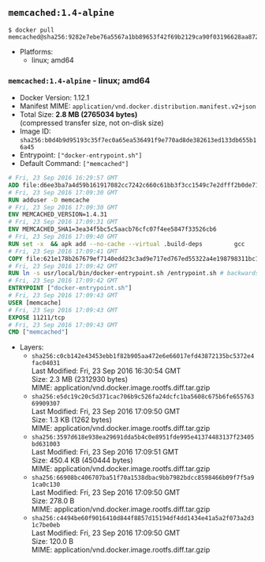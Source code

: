 ## `memcached:1.4-alpine`

```console
$ docker pull memcached@sha256:9282e7ebe76a5567a1bb89653f42f69b2129ca90f03196628aa872222540618e
```

-	Platforms:
	-	linux; amd64

### `memcached:1.4-alpine` - linux; amd64

-	Docker Version: 1.12.1
-	Manifest MIME: `application/vnd.docker.distribution.manifest.v2+json`
-	Total Size: **2.8 MB (2765034 bytes)**  
	(compressed transfer size, not on-disk size)
-	Image ID: `sha256:b0d4b9d95193c35f7ec0a65ea536491f9e770ad8de382613ed133db655b16a45`
-	Entrypoint: `["docker-entrypoint.sh"]`
-	Default Command: `["memcached"]`

```dockerfile
# Fri, 23 Sep 2016 16:29:57 GMT
ADD file:d6ee3ba7a4d59b161917082cc7242c660c61bb3f3cc1549c7e2dfff2b0de7104 in / 
# Fri, 23 Sep 2016 17:09:30 GMT
RUN adduser -D memcache
# Fri, 23 Sep 2016 17:09:30 GMT
ENV MEMCACHED_VERSION=1.4.31
# Fri, 23 Sep 2016 17:09:31 GMT
ENV MEMCACHED_SHA1=3ea34f5bc5c5aacb76cfc07f4ee5847f33526cb6
# Fri, 23 Sep 2016 17:09:40 GMT
RUN set -x 	&& apk add --no-cache --virtual .build-deps 		gcc 		libc-dev 		libevent-dev 		linux-headers 		make 		perl 		tar 	&& wget -O memcached.tar.gz "http://memcached.org/files/memcached-$MEMCACHED_VERSION.tar.gz" 	&& echo "$MEMCACHED_SHA1  memcached.tar.gz" | sha1sum -c - 	&& mkdir -p /usr/src/memcached 	&& tar -xzf memcached.tar.gz -C /usr/src/memcached --strip-components=1 	&& rm memcached.tar.gz 	&& cd /usr/src/memcached 	&& ./configure 	&& make -j$(getconf _NPROCESSORS_ONLN) 	&& make install 	&& cd / && rm -rf /usr/src/memcached 	&& runDeps="$( 		scanelf --needed --nobanner --recursive /usr/local 			| awk '{ gsub(/,/, "\nso:", $2); print "so:" $2 }' 			| sort -u 			| xargs -r apk info --installed 			| sort -u 	)" 	&& apk add --virtual .memcached-rundeps $runDeps 	&& apk del .build-deps
# Fri, 23 Sep 2016 17:09:41 GMT
COPY file:621e178b267679ef7140edd23c3ad9e717ed767ed55322a4e198798311bc1d36 in /usr/local/bin/ 
# Fri, 23 Sep 2016 17:09:42 GMT
RUN ln -s usr/local/bin/docker-entrypoint.sh /entrypoint.sh # backwards compat
# Fri, 23 Sep 2016 17:09:42 GMT
ENTRYPOINT ["docker-entrypoint.sh"]
# Fri, 23 Sep 2016 17:09:43 GMT
USER [memcache]
# Fri, 23 Sep 2016 17:09:43 GMT
EXPOSE 11211/tcp
# Fri, 23 Sep 2016 17:09:43 GMT
CMD ["memcached"]
```

-	Layers:
	-	`sha256:c0cb142e43453ebb1f82b905aa472e6e66017efd43872135bc5372e4fac04031`  
		Last Modified: Fri, 23 Sep 2016 16:30:54 GMT  
		Size: 2.3 MB (2312930 bytes)  
		MIME: application/vnd.docker.image.rootfs.diff.tar.gzip
	-	`sha256:e5dc19c20c5d371cac706b9c526fa24dcfc1ba5608c675b6fe65576369909307`  
		Last Modified: Fri, 23 Sep 2016 17:09:50 GMT  
		Size: 1.3 KB (1262 bytes)  
		MIME: application/vnd.docker.image.rootfs.diff.tar.gzip
	-	`sha256:3597d618e938ea29691dda5b4c0e8951fde995e41374483137f23405bd631003`  
		Last Modified: Fri, 23 Sep 2016 17:09:51 GMT  
		Size: 450.4 KB (450444 bytes)  
		MIME: application/vnd.docker.image.rootfs.diff.tar.gzip
	-	`sha256:66908bc406707ba51f70a1538dbac9bb7982bdcc8598466b09f7f5a91ca0c130`  
		Last Modified: Fri, 23 Sep 2016 17:09:50 GMT  
		Size: 278.0 B  
		MIME: application/vnd.docker.image.rootfs.diff.tar.gzip
	-	`sha256:c4494be60f9016410d844f8857d15194df4dd1434e41a5a2f073a2d31c7be0eb`  
		Last Modified: Fri, 23 Sep 2016 17:09:50 GMT  
		Size: 120.0 B  
		MIME: application/vnd.docker.image.rootfs.diff.tar.gzip
